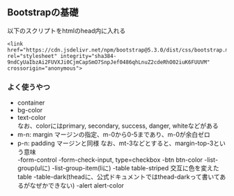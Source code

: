 ## Bootstrapの基礎
以下のスクリプトをhtmlのhead内に入れる
```
<link href="https://cdn.jsdelivr.net/npm/bootstrap@5.3.0/dist/css/bootstrap.min.css" rel="stylesheet" integrity="sha384-9ndCyUaIbzAi2FUVXJi0CjmCapSmO7SnpJef0486qhLnuZ2cdeRhO02iuK6FUUVM" crossorigin="anonymous">
```

### よく使うやつ
- container
- bg-color
- text-color  
なお、colorにはprimary, secondary, success, danger, whiteなどがある  
- m-n: margin
マージンの指定、m-0から0-5まであり、m-0が余白ゼロ
- p-n: padding
マージンと同様
なお、mt-3などとすると、margin-top-3という意味  
-form-control
-form-check-input, type=checkbox
-btn btn-color
-list-group(ulに)
-list-group-item(liに)
-table table-striped 交互に色を変えたtable
-table-dark(theadに、公式ドキュメントではthead-darkって書いてあるがなぜかできない)
-alert alert-color
